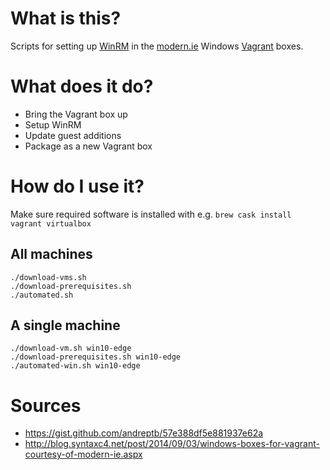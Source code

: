 # What is this?

Scripts for setting up [WinRM](https://msdn.microsoft.com/en-us/library/windows/desktop/aa384426%28v=vs.85%29.aspx) in the [modern.ie](https://modern.ie/) Windows [Vagrant](https://www.vagrantup.com/) boxes.

# What does it do?

* Bring the Vagrant box up
* Setup WinRM
* Update guest additions
* Package as a new Vagrant box

# How do I use it?

Make sure required software is installed with e.g.
`brew cask install vagrant virtualbox`

## All machines
    
    ./download-vms.sh
    ./download-prerequisites.sh
    ./automated.sh

## A single machine

    ./download-vm.sh win10-edge
    ./download-prerequisites.sh win10-edge
    ./automated-win.sh win10-edge

# Sources

* https://gist.github.com/andreptb/57e388df5e881937e62a
* http://blog.syntaxc4.net/post/2014/09/03/windows-boxes-for-vagrant-courtesy-of-modern-ie.aspx
